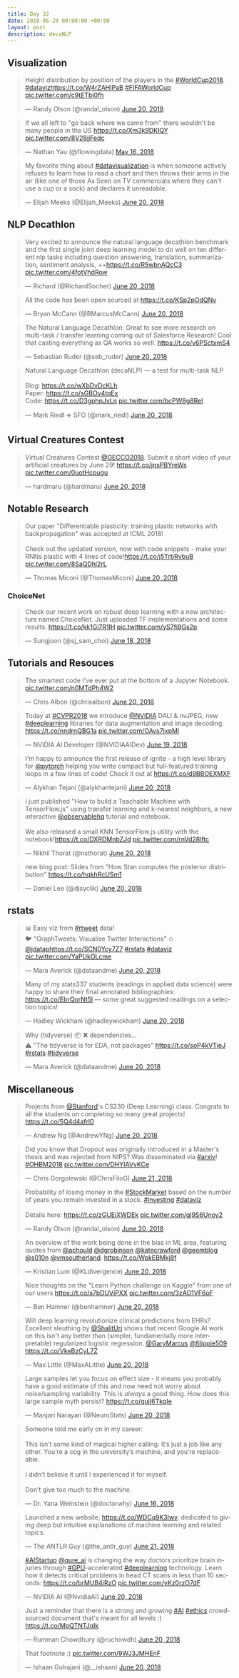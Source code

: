 ```yaml
---
title: Day 32
date: 2018-06-20 00:00:00 +00:00
layout: post
description: decaNLP
---
```


## Visualization
<amp-twitter width="400" height="400"
             layout="responsive"
             data-tweetid="1009453873344335873">
    <blockquote placeholder><p lang="en" dir="ltr">Height distribution by position of the players in the <a href="https://twitter.com/hashtag/WorldCup2018?src=hash&amp;ref_src=twsrc%5Etfw">#WorldCup2018</a>. <a href="https://twitter.com/hashtag/dataviz?src=hash&amp;ref_src=twsrc%5Etfw">#dataviz</a><a href="https://t.co/W4rZAHIPaB">https://t.co/W4rZAHIPaB</a> <a href="https://twitter.com/hashtag/FIFAWorldCup?src=hash&amp;ref_src=twsrc%5Etfw">#FIFAWorldCup</a> <a href="https://t.co/c9tETbi0fh">pic.twitter.com/c9tETbi0fh</a></p>&mdash; Randy Olson (@randal_olson) <a href="https://twitter.com/randal_olson/status/1009453873344335873?ref_src=twsrc%5Etfw">June 20, 2018</a></blockquote>
</amp-twitter>

<amp-twitter width="400" height="400"
             layout="responsive"
             data-tweetid="996786949095538689">
    <blockquote placeholder><p lang="en" dir="ltr">If we all left to &quot;go back where we came from&quot; there wouldn&#39;t be many people in the US <a href="https://t.co/Xm3k9DKIQY">https://t.co/Xm3k9DKIQY</a> <a href="https://t.co/8V28jjFedc">pic.twitter.com/8V28jjFedc</a></p>&mdash; Nathan Yau (@flowingdata) <a href="https://twitter.com/flowingdata/status/996786949095538689?ref_src=twsrc%5Etfw">May 16, 2018</a></blockquote>
</amp-twitter>

<amp-twitter width="400" height="400"
             layout="responsive"
             data-tweetid="1009462817261432833">
    <blockquote placeholder><p lang="en" dir="ltr">My favorite thing about <a href="https://twitter.com/hashtag/datavisualization?src=hash&amp;ref_src=twsrc%5Etfw">#datavisualization</a> is when someone actively refuses to learn how to read a chart and then throws their arms in the air (like one of those As Seen on TV commercials where they can&#39;t use a cup or a sock) and declares it unreadable.</p>&mdash; Elijah Meeks (@Elijah_Meeks) <a href="https://twitter.com/Elijah_Meeks/status/1009462817261432833?ref_src=twsrc%5Etfw">June 20, 2018</a></blockquote>
</amp-twitter>

## NLP Decathlon
<amp-twitter width="400" height="400"
             layout="responsive"
             data-tweetid="1009476379790868480">
    <blockquote placeholder><p lang="en" dir="ltr">Very excited to announce the natural language decathlon benchmark and the first single joint deep learning model to do well on ten different nlp tasks including question answering, translation, summarization, sentiment analysis, ++<a href="https://t.co/R5wbnAQcC3">https://t.co/R5wbnAQcC3</a> <a href="https://t.co/4fotVhdRow">pic.twitter.com/4fotVhdRow</a></p>&mdash; Richard (@RichardSocher) <a href="https://twitter.com/RichardSocher/status/1009476379790868480?ref_src=twsrc%5Etfw">June 20, 2018</a></blockquote>
</amp-twitter>

<amp-twitter width="400" height="400"
             layout="responsive"
             data-tweetid="1009492143994384384"
             data-conversation="none">
    <blockquote placeholder><p lang="en" dir="ltr">All the code has been open sourced at <a href="https://t.co/KSp2pOdQNv">https://t.co/KSp2pOdQNv</a></p>&mdash; Bryan McCann (@BMarcusMcCann) <a href="https://twitter.com/BMarcusMcCann/status/1009492143994384384?ref_src=twsrc%5Etfw">June 20, 2018</a></blockquote>
</amp-twitter>

<amp-twitter width="400" height="400"
             layout="responsive"
             data-tweetid="1009482838968856576"
             data-conversation="none">
    <blockquote placeholder><p lang="en" dir="ltr">The Natural Language Decathlon: Great to see more research on multi-task / transfer learning coming out of Salesforce Research! Cool that casting everything as QA works so well. <a href="https://t.co/v6PSctxmS4">https://t.co/v6PSctxmS4</a></p>&mdash; Sebastian Ruder (@seb_ruder) <a href="https://twitter.com/seb_ruder/status/1009482838968856576?ref_src=twsrc%5Etfw">June 20, 2018</a></blockquote>
</amp-twitter>

<amp-twitter width="400" height="400"
             layout="responsive"
             data-tweetid="1009514076655927297"
             data-conversation="none">
    <blockquote placeholder><p lang="en" dir="ltr">Natural Language Decathlon (decaNLP) — a test for multi-task NLP<br><br>Blog: <a href="https://t.co/wXbDvDcKLh">https://t.co/wXbDvDcKLh</a> <br>Paper: <a href="https://t.co/sGBOv4tqEx">https://t.co/sGBOv4tqEx</a><br>Code: <a href="https://t.co/D3gphpJvLn">https://t.co/D3gphpJvLn</a> <a href="https://t.co/bcPW8g8Rel">pic.twitter.com/bcPW8g8Rel</a></p>&mdash; Mark Riedl ✈️ SFO (@mark_riedl) <a href="https://twitter.com/mark_riedl/status/1009514076655927297?ref_src=twsrc%5Etfw">June 20, 2018</a></blockquote>
</amp-twitter>

## Virtual Creatures Contest
<amp-twitter width="400" height="400"
             layout="responsive"
             data-tweetid="1009485295824171008">
    <blockquote placeholder><p lang="en" dir="ltr">Virtual Creatures Contest <a href="https://twitter.com/GECCO2018?ref_src=twsrc%5Etfw">@GECCO2018</a>. Submit a short video of your artificial creatures by June 29! <a href="https://t.co/jnsPBYreWs">https://t.co/jnsPBYreWs</a> <a href="https://t.co/0uotHcpugu">pic.twitter.com/0uotHcpugu</a></p>&mdash; hardmaru (@hardmaru) <a href="https://twitter.com/hardmaru/status/1009485295824171008?ref_src=twsrc%5Etfw">June 20, 2018</a></blockquote>
</amp-twitter>

## Notable Research
<amp-twitter width="400" height="400"
             layout="responsive"
             data-tweetid="1009463248930783232">
    <blockquote placeholder><p lang="en" dir="ltr">Our paper &quot;Differentiable plasticity: training plastic networks with backpropagation&quot; was accepted at ICML 2018!<br><br>Check out the updated version, now with code snippets - make your RNNs plastic with 4 lines of code!<a href="https://t.co/j5TrbRvbuB">https://t.co/j5TrbRvbuB</a> <a href="https://t.co/8SaQDhl2rL">pic.twitter.com/8SaQDhl2rL</a></p>&mdash; Thomas Miconi (@ThomasMiconi) <a href="https://twitter.com/ThomasMiconi/status/1009463248930783232?ref_src=twsrc%5Etfw">June 20, 2018</a></blockquote>
</amp-twitter>

### ChoiceNet
<amp-twitter width="400" height="400"
             layout="responsive"
             data-tweetid="1008804904272519169">
    <blockquote placeholder><p lang="en" dir="ltr">Check our recent work on robust deep learning with a new architecture named ChoiceNet. Just uploaded TF implementations and some results. <a href="https://t.co/kk1Gi7R1IH">https://t.co/kk1Gi7R1IH</a> <a href="https://t.co/yS7fi9Gs2p">pic.twitter.com/yS7fi9Gs2p</a></p>&mdash; Sungjoon (@sj_sam_choi) <a href="https://twitter.com/sj_sam_choi/status/1008804904272519169?ref_src=twsrc%5Etfw">June 18, 2018</a></blockquote>
</amp-twitter>

## Tutorials and Resouces
<amp-twitter width="400" height="400"
             layout="responsive"
             data-tweetid="1009541759297187841">
    <blockquote placeholder><p lang="en" dir="ltr">The smartest code I&#39;ve ever put at the bottom of a Jupyter Notebook. <a href="https://t.co/n0MTdPh4W2">pic.twitter.com/n0MTdPh4W2</a></p>&mdash; Chris Albon (@chrisalbon) <a href="https://twitter.com/chrisalbon/status/1009541759297187841?ref_src=twsrc%5Etfw">June 20, 2018</a></blockquote>
</amp-twitter>

<amp-twitter width="400" height="400"
             layout="responsive"
             data-tweetid="1009111258174349312">
    <blockquote placeholder><p lang="en" dir="ltr">Today at <a href="https://twitter.com/hashtag/CVPR2018?src=hash&amp;ref_src=twsrc%5Etfw">#CVPR2018</a> we introduce <a href="https://twitter.com/nvidia?ref_src=twsrc%5Etfw">@NVIDIA</a> DALI &amp; nvJPEG, new <a href="https://twitter.com/hashtag/deeplearning?src=hash&amp;ref_src=twsrc%5Etfw">#deeplearning</a> libraries for data augmentation and image decoding. <a href="https://t.co/nndrnQBG1a">https://t.co/nndrnQBG1a</a> <a href="https://t.co/OAvs7ixpMl">pic.twitter.com/OAvs7ixpMl</a></p>&mdash; NVIDIA AI Developer (@NVIDIAAIDev) <a href="https://twitter.com/NVIDIAAIDev/status/1009111258174349312?ref_src=twsrc%5Etfw">June 19, 2018</a></blockquote>
</amp-twitter>

<amp-twitter width="400" height="400"
             layout="responsive"
             data-tweetid="1009469656489267200">
    <blockquote placeholder><p lang="en" dir="ltr">I&#39;m happy to announce the first release of ignite - a high level library for <a href="https://twitter.com/PyTorch?ref_src=twsrc%5Etfw">@pytorch</a> helping you write compact but full-featured training loops in a few lines of code! Check it out at <a href="https://t.co/d9BBOEXMXF">https://t.co/d9BBOEXMXF</a></p>&mdash; Alykhan Tejani (@alykhantejani) <a href="https://twitter.com/alykhantejani/status/1009469656489267200?ref_src=twsrc%5Etfw">June 20, 2018</a></blockquote>
</amp-twitter>

<amp-twitter width="400" height="400"
             layout="responsive"
             data-tweetid="1009496129891946517">
    <blockquote placeholder><p lang="en" dir="ltr">I just published &quot;How to build a Teachable Machine with TensorFlow.js&quot; using transfer learning and k-nearest neighbors, a new interactive <a href="https://twitter.com/observablehq?ref_src=twsrc%5Etfw">@observablehq</a> tutorial and notebook.<br><br>We also released a small KNN TensorFlow.js utility with the notebook!<a href="https://t.co/DXRDMnbZJd">https://t.co/DXRDMnbZJd</a> <a href="https://t.co/rnVd28lftc">pic.twitter.com/rnVd28lftc</a></p>&mdash; Nikhil Thorat (@nsthorat) <a href="https://twitter.com/nsthorat/status/1009496129891946517?ref_src=twsrc%5Etfw">June 20, 2018</a></blockquote>
</amp-twitter>

<amp-twitter width="400" height="400"
             layout="responsive"
             data-tweetid="1009290810326691840">
    <blockquote placeholder><p lang="en" dir="ltr">new blog post: Slides from &quot;How Stan computes the posterior distribution&quot; <a href="https://t.co/hqkhRcUSm1">https://t.co/hqkhRcUSm1</a></p>&mdash; Daniel Lee (@djsyclik) <a href="https://twitter.com/djsyclik/status/1009290810326691840?ref_src=twsrc%5Etfw">June 20, 2018</a></blockquote>
</amp-twitter>

## rstats
<amp-twitter width="400" height="400"
             layout="responsive"
             data-tweetid="1009421131927949313">
    <blockquote placeholder><p lang="en" dir="ltr">📊 Easy viz from <a href="https://twitter.com/hashtag/rtweet?src=hash&amp;ref_src=twsrc%5Etfw">#rtweet</a> data!<br>🐦 &quot;GraphTweets: Visualise Twitter Interactions&quot; ✩ <a href="https://twitter.com/jdatap?ref_src=twsrc%5Etfw">@jdatap</a><a href="https://t.co/SCN0Ycy7Z7">https://t.co/SCN0Ycy7Z7</a> <a href="https://twitter.com/hashtag/rstats?src=hash&amp;ref_src=twsrc%5Etfw">#rstats</a> <a href="https://twitter.com/hashtag/dataviz?src=hash&amp;ref_src=twsrc%5Etfw">#dataviz</a> <a href="https://t.co/YaPUkOLcme">pic.twitter.com/YaPUkOLcme</a></p>&mdash; Mara Averick (@dataandme) <a href="https://twitter.com/dataandme/status/1009421131927949313?ref_src=twsrc%5Etfw">June 20, 2018</a></blockquote>
</amp-twitter>

<amp-twitter width="400" height="400"
             layout="responsive"
             data-tweetid="1009431914594406402">
    <blockquote placeholder><p lang="en" dir="ltr">Many of my stats337 students (readings in applied data science) were happy to share their final annotated bibliographies: <a href="https://t.co/EbrQorNt5l">https://t.co/EbrQorNt5l</a> — some great suggested readings on a selection topics!</p>&mdash; Hadley Wickham (@hadleywickham) <a href="https://twitter.com/hadleywickham/status/1009431914594406402?ref_src=twsrc%5Etfw">June 20, 2018</a></blockquote>
</amp-twitter>

<amp-twitter width="400" height="400"
             layout="responsive"
             data-tweetid="1009412422476713984">
    <blockquote placeholder><p lang="en" dir="ltr">Why {tidyverse} 📦 ❌ dependencies…<br>⚠️ &quot;The tidyverse is for EDA, not packages&quot; <a href="https://t.co/soP4kVTjeJ">https://t.co/soP4kVTjeJ</a> <a href="https://twitter.com/hashtag/rstats?src=hash&amp;ref_src=twsrc%5Etfw">#rstats</a> <a href="https://twitter.com/hashtag/tidyverse?src=hash&amp;ref_src=twsrc%5Etfw">#tidyverse</a></p>&mdash; Mara Averick (@dataandme) <a href="https://twitter.com/dataandme/status/1009412422476713984?ref_src=twsrc%5Etfw">June 20, 2018</a></blockquote>
</amp-twitter>

## Miscellaneous
<amp-twitter width="400" height="400"
             layout="responsive"
             data-tweetid="1009479265610432512">
    <blockquote placeholder><p lang="en" dir="ltr">Projects from <a href="https://twitter.com/Stanford?ref_src=twsrc%5Etfw">@Stanford</a>&#39;s CS230 (Deep Learning) class. Congrats to all the students on completing so many great projects! <a href="https://t.co/5Q4d4afrl0">https://t.co/5Q4d4afrl0</a></p>&mdash; Andrew Ng (@AndrewYNg) <a href="https://twitter.com/AndrewYNg/status/1009479265610432512?ref_src=twsrc%5Etfw">June 20, 2018</a></blockquote>
</amp-twitter>

<amp-twitter width="400" height="400"
             layout="responsive"
             data-tweetid="1009594246414790657">
    <blockquote placeholder><p lang="en" dir="ltr">Did you know that Dropout was originally introduced in a Master&#39;s thesis and was rejected from NIPS? Was disseminated via <a href="https://twitter.com/hashtag/arxiv?src=hash&amp;ref_src=twsrc%5Etfw">#arxiv</a>! <a href="https://twitter.com/hashtag/OHBM2018?src=hash&amp;ref_src=twsrc%5Etfw">#OHBM2018</a> <a href="https://t.co/DHYIAVvKCe">pic.twitter.com/DHYIAVvKCe</a></p>&mdash; Chris Gorgolewski (@ChrisFiloG) <a href="https://twitter.com/ChrisFiloG/status/1009594246414790657?ref_src=twsrc%5Etfw">June 21, 2018</a></blockquote>
</amp-twitter>

<amp-twitter width="400" height="400"
             layout="responsive"
             data-tweetid="1009525222267994112">
    <blockquote placeholder><p lang="en" dir="ltr">Probability of losing money in the <a href="https://twitter.com/hashtag/StockMarket?src=hash&amp;ref_src=twsrc%5Etfw">#StockMarket</a> based on the number of years you remain invested in a stock. <a href="https://twitter.com/hashtag/investing?src=hash&amp;ref_src=twsrc%5Etfw">#investing</a> <a href="https://twitter.com/hashtag/dataviz?src=hash&amp;ref_src=twsrc%5Etfw">#dataviz</a><br><br>Details here: <a href="https://t.co/zGUEiXWDEk">https://t.co/zGUEiXWDEk</a> <a href="https://t.co/gj9S6Unoy2">pic.twitter.com/gj9S6Unoy2</a></p>&mdash; Randy Olson (@randal_olson) <a href="https://twitter.com/randal_olson/status/1009525222267994112?ref_src=twsrc%5Etfw">June 20, 2018</a></blockquote>
</amp-twitter>

<amp-twitter width="400" height="400"
             layout="responsive"
             data-tweetid="1009564141416116224">
    <blockquote placeholder><p lang="en" dir="ltr">An overview of the work being done in the bias in ML area, featuring quotes from <a href="https://twitter.com/achould?ref_src=twsrc%5Etfw">@achould</a> <a href="https://twitter.com/dgrobinson?ref_src=twsrc%5Etfw">@dgrobinson</a> <a href="https://twitter.com/katecrawford?ref_src=twsrc%5Etfw">@katecrawford</a> <a href="https://twitter.com/geomblog?ref_src=twsrc%5Etfw">@geomblog</a> <a href="https://twitter.com/s010n?ref_src=twsrc%5Etfw">@s010n</a> <a href="https://twitter.com/vmsoutherland?ref_src=twsrc%5Etfw">@vmsoutherland</a>. <a href="https://t.co/WpkEBMkj8f">https://t.co/WpkEBMkj8f</a></p>&mdash; Kristian Lum (@KLdivergence) <a href="https://twitter.com/KLdivergence/status/1009564141416116224?ref_src=twsrc%5Etfw">June 20, 2018</a></blockquote>
</amp-twitter>

<amp-twitter width="400" height="400"
             layout="responsive"
             data-tweetid="1009545807400321024">
    <blockquote placeholder><p lang="en" dir="ltr">Nice thoughts on the &quot;Learn Python challenge on Kaggle&quot; from one of our users <a href="https://t.co/s7bDUViPXX">https://t.co/s7bDUViPXX</a> <a href="https://t.co/3zAO1VF6oF">pic.twitter.com/3zAO1VF6oF</a></p>&mdash; Ben Hamner (@benhamner) <a href="https://twitter.com/benhamner/status/1009545807400321024?ref_src=twsrc%5Etfw">June 20, 2018</a></blockquote>
</amp-twitter>

<amp-twitter width="400" height="400"
             layout="responsive"
             data-tweetid="1009560840557776897">
    <blockquote placeholder><p lang="en" dir="ltr">Will deep learning revolutionize clinical predictions from EHRs? Excellent sleuthing by <a href="https://twitter.com/ShalitUri?ref_src=twsrc%5Etfw">@ShalitUri</a> shows that recent Google AI work on this isn&#39;t any better than (simpler, fundamentally more interpretable) regularized logistic regression. <a href="https://twitter.com/GaryMarcus?ref_src=twsrc%5Etfw">@GaryMarcus</a> <a href="https://twitter.com/filippie509?ref_src=twsrc%5Etfw">@filippie509</a> <a href="https://t.co/VkeBzCyL7Z">https://t.co/VkeBzCyL7Z</a></p>&mdash; Max Little (@MaxALittle) <a href="https://twitter.com/MaxALittle/status/1009560840557776897?ref_src=twsrc%5Etfw">June 20, 2018</a></blockquote>
</amp-twitter>

<amp-twitter width="400" height="400"
             layout="responsive"
             data-tweetid="1009456932933865472">
    <blockquote placeholder><p lang="en" dir="ltr">Large samples let you focus on effect size - it means you probably have a good estimate of this and now need not worry about noise/sampling variability. This is *always* a good thing. How does this large sample myth persist? <a href="https://t.co/qujI6TkqIe">https://t.co/qujI6TkqIe</a></p>&mdash; Manjari Narayan (@NeuroStats) <a href="https://twitter.com/NeuroStats/status/1009456932933865472?ref_src=twsrc%5Etfw">June 20, 2018</a></blockquote>
</amp-twitter>

<amp-twitter width="400" height="400"
             layout="responsive"
             data-tweetid="1008043723010297856">
    <blockquote placeholder><p lang="en" dir="ltr">Someone told me early on in my career: <br><br>This isn’t some kind of magical higher calling. It’s just a job like any other. You’re a cog in the university’s machine, and you’re replaceable. <br><br>I didn’t believe it until I experienced it for myself.<br><br>Don’t give too much to the machine.</p>&mdash; Dr. Yana Weinstein (@doctorwhy) <a href="https://twitter.com/doctorwhy/status/1008043723010297856?ref_src=twsrc%5Etfw">June 16, 2018</a></blockquote>
</amp-twitter>

<amp-twitter width="400" height="400"
             layout="responsive"
             data-tweetid="1009592604646727680">
    <blockquote placeholder><p lang="en" dir="ltr">Launched a new website, <a href="https://t.co/WDCq9K3lwv">https://t.co/WDCq9K3lwv</a>, dedicated to giving deep but intuitive explanations of machine learning and related topics.</p>&mdash; The ANTLR Guy (@the_antlr_guy) <a href="https://twitter.com/the_antlr_guy/status/1009592604646727680?ref_src=twsrc%5Etfw">June 21, 2018</a></blockquote>
</amp-twitter>

<amp-twitter width="400" height="400"
             layout="responsive"
             data-tweetid="1009498020520570880">
    <blockquote placeholder><p lang="en" dir="ltr"><a href="https://twitter.com/hashtag/AIStartup?src=hash&amp;ref_src=twsrc%5Etfw">#AIStartup</a> <a href="https://twitter.com/qure_ai?ref_src=twsrc%5Etfw">@qure_ai</a> is changing the way doctors prioritize brain injuries through <a href="https://twitter.com/hashtag/GPU?src=hash&amp;ref_src=twsrc%5Etfw">#GPU</a>-accelerated <a href="https://twitter.com/hashtag/deeplearning?src=hash&amp;ref_src=twsrc%5Etfw">#deeplearning</a> technology. Learn how it detects critical problems in head CT scans in less than 10 seconds: <a href="https://t.co/brMUB4iRzO">https://t.co/brMUB4iRzO</a> <a href="https://t.co/yKz0rzO7dF">pic.twitter.com/yKz0rzO7dF</a></p>&mdash; NVIDIA AI (@NvidiaAI) <a href="https://twitter.com/NvidiaAI/status/1009498020520570880?ref_src=twsrc%5Etfw">June 20, 2018</a></blockquote>
</amp-twitter>

<amp-twitter width="400" height="400"
             layout="responsive"
             data-tweetid="1009492119550119944">
    <blockquote placeholder><p lang="en" dir="ltr">Just a reminder that there is a strong and growing <a href="https://twitter.com/hashtag/AI?src=hash&amp;ref_src=twsrc%5Etfw">#AI</a> <a href="https://twitter.com/hashtag/ethics?src=hash&amp;ref_src=twsrc%5Etfw">#ethics</a> crowdsourced document that&#39;s meant for all levels :) <a href="https://t.co/MpQTNTJqIk">https://t.co/MpQTNTJqIk</a></p>&mdash; Rumman Chowdhury (@ruchowdh) <a href="https://twitter.com/ruchowdh/status/1009492119550119944?ref_src=twsrc%5Etfw">June 20, 2018</a></blockquote>
</amp-twitter>

<amp-twitter width="400" height="400"
             layout="responsive"
             data-tweetid="1009509852836593664">
    <blockquote placeholder><p lang="en" dir="ltr">That footnote :) <a href="https://t.co/9WJ3JMHEnF">pic.twitter.com/9WJ3JMHEnF</a></p>&mdash; Ishaan Gulrajani (@__ishaan) <a href="https://twitter.com/__ishaan/status/1009509852836593664?ref_src=twsrc%5Etfw">June 20, 2018</a></blockquote>
</amp-twitter>
